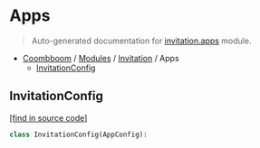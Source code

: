 # Apps

> Auto-generated documentation for [invitation.apps](..\..\invitation\apps.py) module.

- [Coombboom](..\README.md#coombboom-index) / [Modules](..\MODULES.md#coombboom-modules) / [Invitation](index.md#invitation) / Apps
    - [InvitationConfig](#invitationconfig)

## InvitationConfig

[[find in source code]](..\..\invitation\apps.py#L4)

```python
class InvitationConfig(AppConfig):
```
